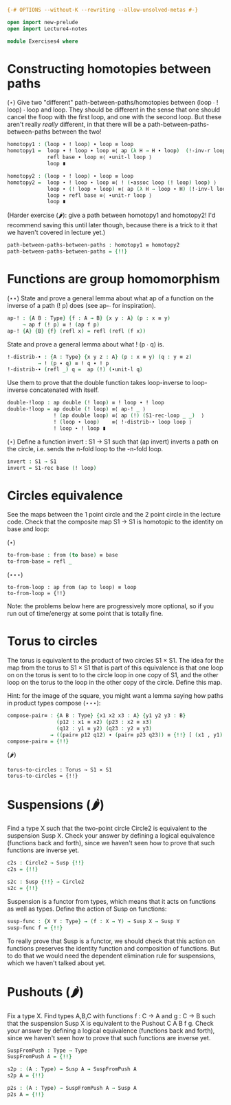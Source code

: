 ```agda
{-# OPTIONS --without-K --rewriting --allow-unsolved-metas #-}

open import new-prelude
open import Lecture4-notes

module Exercises4 where
```

# Constructing homotopies between paths

(⋆) Give two "different" path-between-paths/homotopies between (loop ∙ !
loop) ∙ loop and loop.  They should be different in the sense that one
should cancel the !loop with the first loop, and one with the second
loop.  But these aren't really *really* different, in that there will be
a path-between-paths-between-paths between the two!  

```agda
homotopy1 : (loop ∙ ! loop) ∙ loop ≡ loop
homotopy1 =  loop ∙ ! loop ∙ loop ≡⟨ ap (λ H → H ∙ loop)  (!-inv-r loop) ⟩
             refl base ∙ loop ≡⟨ ∙unit-l loop ⟩
             loop ∎

homotopy2 : (loop ∙ ! loop) ∙ loop ≡ loop
homotopy2 =  loop ∙ ! loop ∙ loop ≡⟨ ! (∙assoc loop (! loop) loop) ⟩
             loop ∙ (! loop ∙ loop) ≡⟨ ap (λ H → loop ∙ H) (!-inv-l loop) ⟩
             loop ∙ refl base ≡⟨ ∙unit-r loop ⟩
             loop ∎
```

(Harder exercise (🌶️): give a path between homotopy1 and
homotopy2! I'd recommend saving this until later though, because there
is a trick to it that we haven't covered in lecture yet.)

```agda
path-between-paths-between-paths : homotopy1 ≡ homotopy2
path-between-paths-between-paths = {!!}
```

# Functions are group homomorphism 

(⋆⋆) State and prove a general lemma about what ap of a function on the
inverse of a path (! p) does (see ap-∙ for inspiration).

```agda
ap-! : {A B : Type} {f : A → B} {x y : A} (p : x ≡ y)
     → ap f (! p) ≡ ! (ap f p)
ap-! {A} {B} {f} (refl x) = refl (refl (f x))
```

State and prove a general lemma about what ! (p ∙ q) is.  

```agda
!-distrib-∙ : {A : Type} {x y z : A} (p : x ≡ y) (q : y ≡ z)
          → ! (p ∙ q) ≡ ! q ∙ ! p
!-distrib-∙ (refl _) q =  ap (!) (∙unit-l q)
```

Use them to prove that the double function takes loop-inverse to
loop-inverse concatenated with itself.

```agda
double-!loop : ap double (! loop) ≡ ! loop ∙ ! loop
double-!loop = ap double (! loop) ≡⟨ ap-! _ ⟩
               ! (ap double loop) ≡⟨ ap (!) (S1-rec-loop _ _)  ⟩
               ! (loop ∙ loop)    ≡⟨ !-distrib-∙ loop loop ⟩
               ! loop ∙ ! loop ∎
```

(⋆) Define a function invert : S1 → S1 such that (ap invert) inverts a path
on the circle, i.e. sends the n-fold loop to the -n-fold loop.  

```agda
invert : S1 → S1
invert = S1-rec base (! loop)

```

# Circles equivalence

See the maps between the 1 point circle and the 2 point circle in the
lecture code.  Check that the composite map S1 → S1
is homotopic to the identity on base and loop:

(⋆) 

```agda
to-from-base : from (to base) ≡ base
to-from-base = refl _
```

(⋆⋆⋆) 

```
to-from-loop : ap from (ap to loop) ≡ loop
to-from-loop = {!!}
```

Note: the problems below here are progressively more optional, so if you
run out of time/energy at some point that is totally fine.  

# Torus to circles

The torus is equivalent to the product of two circles S1 × S1.  The idea
for the map from the torus to S1 × S1 that is part of this equivalence
is that one loop on on the torus is sent to to the circle loop in one
copy of S1, and the other loop on the torus to the loop in the other
copy of the circle.  Define this map.  

Hint: for the image of the square, you might want a lemma saying how
paths in product types compose (⋆⋆⋆):

```agda
compose-pair≡ : {A B : Type} {x1 x2 x3 : A} {y1 y2 y3 : B}
                (p12 : x1 ≡ x2) (p23 : x2 ≡ x3)
                (q12 : y1 ≡ y2) (q23 : y2 ≡ y3)
              → ((pair≡ p12 q12) ∙ (pair≡ p23 q23)) ≡ {!!} [ (x1 , y1) ≡ (x3 , y3) [ A × B ] ]
compose-pair≡ = {!!}
```

(🌶️)
```
torus-to-circles : Torus → S1 × S1
torus-to-circles = {!!}
```

# Suspensions (🌶️)

Find a type X such that the two-point circle Circle2 is equivalent to
the suspension Susp X.  Check your answer by defining a logical
equivalence (functions back and forth), since we haven't seen how to
prove that such functions are inverse yet.

```agda
c2s : Circle2 → Susp {!!}
c2s = {!!}

s2c : Susp {!!} → Circle2
s2c = {!!}
```

Suspension is a functor from types, which means that it acts on
functions as well as types.  Define the action of Susp on functions:

```agda
susp-func : {X Y : Type} → (f : X → Y) → Susp X → Susp Y
susp-func f = {!!} 
```

To really prove that Susp is a functor, we should check that this action
on functions preserves the identity function and composition of
functions. But to do that we would need the dependent elimination rule
for suspensions, which we haven't talked about yet.

# Pushouts (🌶️)

Fix a type X.  Find types A,B,C with functions f : C → A and g : C → B
such that the suspension Susp X is equivalent to the Pushout C A B f g.
Check your answer by defining a logical equivalence (functions back and
forth), since we haven't seen how to prove that such functions are
inverse yet.

```agda
SuspFromPush : Type → Type
SuspFromPush A = {!!}

s2p : (A : Type) → Susp A → SuspFromPush A
s2p A = {!!}

p2s : (A : Type) → SuspFromPush A → Susp A
p2s A = {!!}
```

